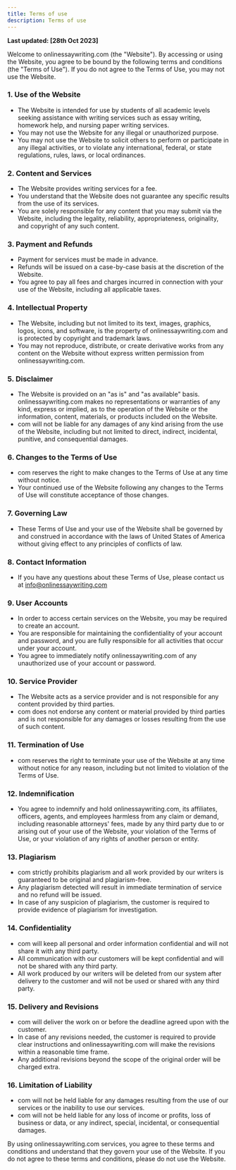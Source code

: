 ```yaml
---
title: Terms of use
description: Terms of use
---
```


**Last updated: [28th Oct 2023]**

Welcome to onlinessaywriting.com (the "Website"). By accessing or using the Website, you agree to be bound by the following terms and conditions (the "Terms of Use"). If you do not agree to the Terms of Use, you may not use the Website.

### 1. Use of the Website

- The Website is intended for use by students of all academic levels seeking assistance with writing services such as essay writing, homework help, and nursing paper writing services.
- You may not use the Website for any illegal or unauthorized purpose.
- You may not use the Website to solicit others to perform or participate in any illegal activities, or to violate any international, federal, or state regulations, rules, laws, or local ordinances.

### 2. Content and Services

- The Website provides writing services for a fee.
- You understand that the Website does not guarantee any specific results from the use of its services.
- You are solely responsible for any content that you may submit via the Website, including the legality, reliability, appropriateness, originality, and copyright of any such content.

### 3. Payment and Refunds

- Payment for services must be made in advance.
- Refunds will be issued on a case-by-case basis at the discretion of the Website.
- You agree to pay all fees and charges incurred in connection with your use of the Website, including all applicable taxes.

### 4. Intellectual Property

- The Website, including but not limited to its text, images, graphics, logos, icons, and software, is the property of onlinessaywriting.com and is protected by copyright and trademark laws.
- You may not reproduce, distribute, or create derivative works from any content on the Website without express written permission from onlinessaywriting.com.

### 5. Disclaimer

- The Website is provided on an "as is" and "as available" basis. onlinessaywriting.com makes no representations or warranties of any kind, express or implied, as to the operation of the Website or the information, content, materials, or products included on the Website.
- com will not be liable for any damages of any kind arising from the use of the Website, including but not limited to direct, indirect, incidental, punitive, and consequential damages.

### 6. Changes to the Terms of Use

- com reserves the right to make changes to the Terms of Use at any time without notice.
- Your continued use of the Website following any changes to the Terms of Use will constitute acceptance of those changes.

### 7. Governing Law

- These Terms of Use and your use of the Website shall be governed by and construed in accordance with the laws of United States of America without giving effect to any principles of conflicts of law.

### 8. Contact Information

- If you have any questions about these Terms of Use, please contact us at info@onlinessaywriting.com

### 9. User Accounts

- In order to access certain services on the Website, you may be required to create an account.
- You are responsible for maintaining the confidentiality of your account and password, and you are fully responsible for all activities that occur under your account.
- You agree to immediately notify onlinessaywriting.com of any unauthorized use of your account or password.

### 10. Service Provider

- The Website acts as a service provider and is not responsible for any content provided by third parties.
- com does not endorse any content or material provided by third parties and is not responsible for any damages or losses resulting from the use of such content.

### 11. Termination of Use

- com reserves the right to terminate your use of the Website at any time without notice for any reason, including but not limited to violation of the Terms of Use.

### 12. Indemnification

- You agree to indemnify and hold onlinessaywriting.com, its affiliates, officers, agents, and employees harmless from any claim or demand, including reasonable attorneys' fees, made by any third party due to or arising out of your use of the Website, your violation of the Terms of Use, or your violation of any rights of another person or entity.

### 13. Plagiarism

- com strictly prohibits plagiarism and all work provided by our writers is guaranteed to be original and plagiarism-free.
- Any plagiarism detected will result in immediate termination of service and no refund will be issued.
- In case of any suspicion of plagiarism, the customer is required to provide evidence of plagiarism for investigation.

### 14. Confidentiality

- com will keep all personal and order information confidential and will not share it with any third party.
- All communication with our customers will be kept confidential and will not be shared with any third party.
- All work produced by our writers will be deleted from our system after delivery to the customer and will not be used or shared with any third party.

### 15. Delivery and Revisions

- com will deliver the work on or before the deadline agreed upon with the customer.
- In case of any revisions needed, the customer is required to provide clear instructions and onlinessaywriting.com will make the revisions within a reasonable time frame.
- Any additional revisions beyond the scope of the original order will be charged extra.

### 16. Limitation of Liability

- com will not be held liable for any damages resulting from the use of our services or the inability to use our services.
- com will not be held liable for any loss of income or profits, loss of business or data, or any indirect, special, incidental, or consequential damages.

By using onlinessaywriting.com services, you agree to these terms and conditions and understand that they govern your use of the Website. If you do not agree to these terms and conditions, please do not use the Website.
